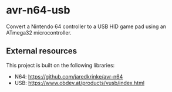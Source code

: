 # avr-n64-usb

Convert a Nintendo 64 controller to a USB HID game pad using an ATmega32 microcontroller.

## External resources
This project is built on the following libraries:

- N64: https://github.com/jaredkrinke/avr-n64
- USB: https://www.obdev.at/products/vusb/index.html

